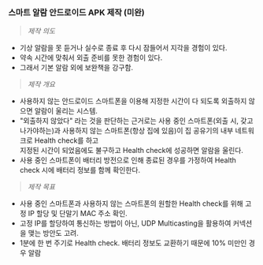 ### 스마트 알람 안드로이드 APK 제작 (미완)
>_제작 의도_
* 기상 알람을 못 듣거나 실수로 종료 후 다시 잠들어서 지각을 경험이 있다.
* 약속 시간에 맞춰서 외출 준비를 못한 경험이 있다.
* 그래서 기본 알람 외에 보완책을 강구함.
    
>_제작 개요_
* 사용하지 않는 안드로이드 스마트폰을 이용해 지정한 시간이 다 되도록 외출하지 않으면 알람이 울리는 시스템.   
* "외출하지 않았다" 라는 것을 판단하는 근거로는 사용 중인 스마트폰(외출 시, 갖고 나가야하는)과 사용하지 않는 스마트폰(항상 집에 있음)이 집 공유기의 내부 네트워크로 Health check를 하고   
 지정된 시간이 되었음에도 불구하고 Health check에 성공하면 알람을 울린다.   
* 사용 중인 스마트폰이 배터리 방전으로 인해 종료된 경우를 가정하여 Health check 시에 배터리 정보를 함께 확인한다.
    
>_제작 목표_
* 사용 중인 스마트폰과 사용하지 않는 스마트폰의 원할한 Health check를 위해 고정 IP 할당 및 단말기 MAC 주소 확인.
* 고정 IP를 할당하여 통신하는 방법이 아닌, UDP Multicasting을 활용하여 커넥션을 맺는 방안도 고려.
* 1분에 한 번 주기로 Health check. 배터리 정보도 교환하기 때문에 10% 미만인 경우 알람

